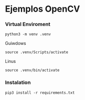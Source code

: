 # Ejemplos OpenCV


### Virtual Enviroment
```
python3 -m venv .venv 
```

Guiwdows

```
source .venv/Scripts/activate
```

Linus

```
source .venv/bin/activate
```

### Instalation 

```
pip3 install -r requirements.txt
```
